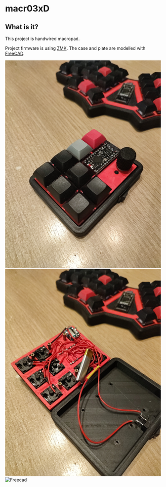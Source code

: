 # macr03xD

## What is it?

This project is handwired macropad.

Project firmware is using [ZMK](https://zmk.dev).
The case and plate are modelled with [FreeCAD](https://www.freecad.org/).

![MacroPad](./github-images/macropad.jpg)
![handwired](./github-images/handwired.jpg)
![Freecad](./github-images/freecad.jpg)
